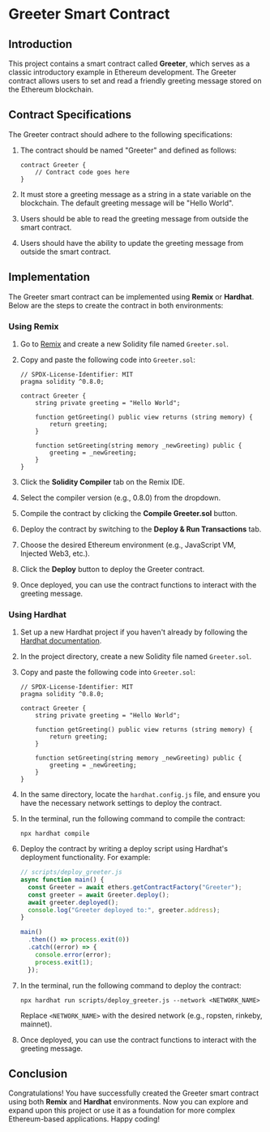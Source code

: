 # Greeter Smart Contract

## Introduction

This project contains a smart contract called **Greeter**, which serves as a classic introductory example in Ethereum development. The Greeter contract allows users to set and read a friendly greeting message stored on the Ethereum blockchain.

## Contract Specifications

The Greeter contract should adhere to the following specifications:

1. The contract should be named "Greeter" and defined as follows:

   ```solidity
   contract Greeter {
       // Contract code goes here
   }
   ```

2. It must store a greeting message as a string in a state variable on the blockchain. The default greeting message will be "Hello World".

3. Users should be able to read the greeting message from outside the smart contract.

4. Users should have the ability to update the greeting message from outside the smart contract.

## Implementation

The Greeter smart contract can be implemented using **Remix** or **Hardhat**. Below are the steps to create the contract in both environments:

### Using Remix

1. Go to [Remix](https://remix.ethereum.org) and create a new Solidity file named `Greeter.sol`.

2. Copy and paste the following code into `Greeter.sol`:

   ```solidity
   // SPDX-License-Identifier: MIT
   pragma solidity ^0.8.0;

   contract Greeter {
       string private greeting = "Hello World";

       function getGreeting() public view returns (string memory) {
           return greeting;
       }

       function setGreeting(string memory _newGreeting) public {
           greeting = _newGreeting;
       }
   }
   ```

3. Click the **Solidity Compiler** tab on the Remix IDE.

4. Select the compiler version (e.g., 0.8.0) from the dropdown.

5. Compile the contract by clicking the **Compile Greeter.sol** button.

6. Deploy the contract by switching to the **Deploy & Run Transactions** tab.

7. Choose the desired Ethereum environment (e.g., JavaScript VM, Injected Web3, etc.).

8. Click the **Deploy** button to deploy the Greeter contract.

9. Once deployed, you can use the contract functions to interact with the greeting message.

### Using Hardhat

1. Set up a new Hardhat project if you haven't already by following the [Hardhat documentation](https://hardhat.org/getting-started/).

2. In the project directory, create a new Solidity file named `Greeter.sol`.

3. Copy and paste the following code into `Greeter.sol`:

   ```solidity
   // SPDX-License-Identifier: MIT
   pragma solidity ^0.8.0;

   contract Greeter {
       string private greeting = "Hello World";

       function getGreeting() public view returns (string memory) {
           return greeting;
       }

       function setGreeting(string memory _newGreeting) public {
           greeting = _newGreeting;
       }
   }
   ```

4. In the same directory, locate the `hardhat.config.js` file, and ensure you have the necessary network settings to deploy the contract.

5. In the terminal, run the following command to compile the contract:

   ```
   npx hardhat compile
   ```

6. Deploy the contract by writing a deploy script using Hardhat's deployment functionality. For example:

   ```javascript
   // scripts/deploy_greeter.js
   async function main() {
     const Greeter = await ethers.getContractFactory("Greeter");
     const greeter = await Greeter.deploy();
     await greeter.deployed();
     console.log("Greeter deployed to:", greeter.address);
   }

   main()
     .then(() => process.exit(0))
     .catch((error) => {
       console.error(error);
       process.exit(1);
     });
   ```

7. In the terminal, run the following command to deploy the contract:

   ```
   npx hardhat run scripts/deploy_greeter.js --network <NETWORK_NAME>
   ```

   Replace `<NETWORK_NAME>` with the desired network (e.g., ropsten, rinkeby, mainnet).

8. Once deployed, you can use the contract functions to interact with the greeting message.

## Conclusion

Congratulations! You have successfully created the Greeter smart contract using both **Remix** and **Hardhat** environments. Now you can explore and expand upon this project or use it as a foundation for more complex Ethereum-based applications. Happy coding!
